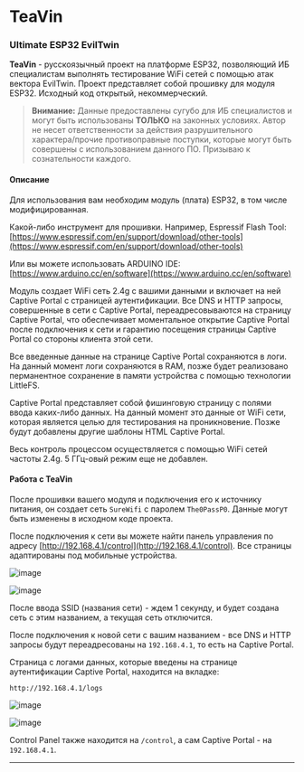 # TeaVin
### Ultimate ESP32 EvilTwin

**TeaVin** - русскоязычный проект на платформе ESP32, позволяющий ИБ специалистам выполнять тестирование WiFi сетей с помощью атак вектора EvilTwin. Проект представляет собой прошивку для модуля ESP32. Исходный код открытый, некоммерческий.

> **Внимание:** Данные предоставлены сугубо для ИБ специалистов и могут быть использованы **ТОЛЬКО** на законных условиях. Автор не несет ответственности за действия разрушительного характера/прочие противоправные поступки, которые могут быть совершены с использованием данного ПО. Призываю к сознательности каждого.

#### Описание

Для использования вам необходим модуль (плата) ESP32, в том числе модифицированная.

Какой-либо инструмент для прошивки. Например, Espressif Flash Tool:
[https://www.espressif.com/en/support/download/other-tools](https://www.espressif.com/en/support/download/other-tools)

Или вы можете использовать ARDUINO IDE:
[https://www.arduino.cc/en/software](https://www.arduino.cc/en/software)

Модуль создает WiFi сеть 2.4g с вашими данными и включает на ней Captive Portal с страницей аутентификации. Все DNS и HTTP запросы, совершенные в сети с Captive Portal, переадресовываются на страницу Captive Portal, что обеспечивает моментальное открытие Captive Portal после подключения к сети и гарантию посещения страницы Captive Portal со стороны клиента этой сети.

Все введенные данные на странице Captive Portal сохраняются в логи. На данный момент логи сохраняются в RAM, позже будет реализовано перманентное сохранение в памяти устройства с помощью технологии LittleFS.

Captive Portal представляет собой фишинговую страницу с полями ввода каких-либо данных. На данный момент это данные от WiFi сети, которая является целью для тестирования на проникновение. Позже будут добавлены другие шаблоны HTML Captive Portal.

Весь контроль процессом осуществляется с помощью WiFi сетей частоты 2.4g. 5 ГГц-овый режим еще не добавлен.

#### Работа с TeaVin

После прошивки вашего модуля и подключения его к источнику питания, он создает сеть `SureWifi` с паролем `The0PassP0`. Данные могут быть изменены в исходном коде проекта.

После подключения к сети вы можете найти панель управления по адресу [http://192.168.4.1/control](http://192.168.4.1/control). Все страницы адаптированы под мобильные устройства.

![image](https://github.com/Puerh0x1/TeaVin/assets/162372951/da53402e-d433-4506-84db-e76fa119b534)

![image](https://github.com/Puerh0x1/TeaVin/assets/162372951/edd5279f-592e-42aa-9800-fb6b5ceb4d0e)

После ввода SSID (названия сети) - ждем 1 секунду, и будет создана сеть с этим названием, а текущая сеть отключится.

После подключения к новой сети с вашим названием - все DNS и HTTP запросы будут переадресованы на `192.168.4.1`, то есть на Captive Portal.

Страница с логами данных, которые введены на странице аутентификации Captive Portal, находится на вкладке:

`http://192.168.4.1/logs`

![image](https://github.com/Puerh0x1/TeaVin/assets/162372951/0dbb65fa-774c-41ab-af77-f4bb55d1f17c)

![image](https://github.com/Puerh0x1/TeaVin/assets/162372951/2ec968ee-962f-470f-baf0-4ef3bcceb18e)

Control Panel также находится на `/control`, а сам Captive Portal - на `192.168.4.1`.

---
